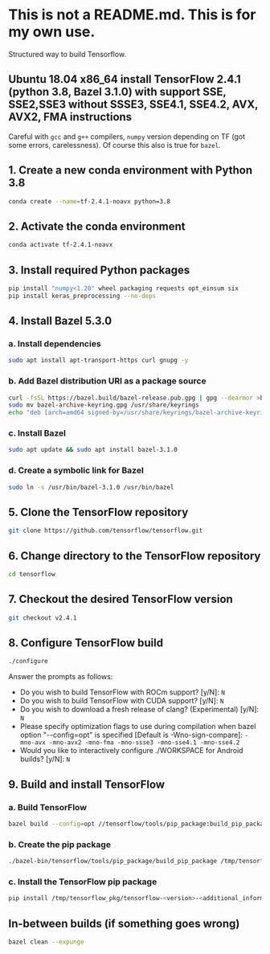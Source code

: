 # This is not a README.md. This is for my own use.
Structured way to build Tensorflow.

## Ubuntu 18.04 x86_64 install TensorFlow 2.4.1 (python 3.8, Bazel 3.1.0) with support SSE, SSE2,SSE3 without SSSE3, SSE4.1, SSE4.2, AVX, AVX2, FMA instructions

Careful with `gcc` and `g++` compilers, `numpy` version depending on TF (got some errors, carelessness). Of course this also is true for `bazel`.

## 1. Create a new conda environment with Python 3.8
```bash
conda create --name=tf-2.4.1-noavx python=3.8
```

## 2. Activate the conda environment
```bash
conda activate tf-2.4.1-noavx
```

## 3. Install required Python packages
```bash
pip install "numpy<1.20" wheel packaging requests opt_einsum six
pip install keras_preprocessing --no-deps
```

## 4. Install Bazel 5.3.0
### a. Install dependencies
```bash
sudo apt install apt-transport-https curl gnupg -y
```

### b. Add Bazel distribution URI as a package source
```bash
curl -fsSL https://bazel.build/bazel-release.pub.gpg | gpg --dearmor >bazel-archive-keyring.gpg
sudo mv bazel-archive-keyring.gpg /usr/share/keyrings
echo "deb [arch=amd64 signed-by=/usr/share/keyrings/bazel-archive-keyring.gpg] https://storage.googleapis.com/bazel-apt stable jdk1.8" | sudo tee /etc/apt/sources.list.d/bazel.list
```

### c. Install Bazel
```bash
sudo apt update && sudo apt install bazel-3.1.0
```

### d. Create a symbolic link for Bazel
```bash
sudo ln -s /usr/bin/bazel-3.1.0 /usr/bin/bazel
```

## 5. Clone the TensorFlow repository
```bash
git clone https://github.com/tensorflow/tensorflow.git
```
## 6. Change directory to the TensorFlow repository
```bash
cd tensorflow
```

## 7. Checkout the desired TensorFlow version
```bash
git checkout v2.4.1
```

## 8. Configure TensorFlow build
```bash
./configure
```

Answer the prompts as follows:
- Do you wish to build TensorFlow with ROCm support? [y/N]: `N`
- Do you wish to build TensorFlow with CUDA support? [y/N]: `N`
- Do you wish to download a fresh release of clang? (Experimental) [y/N]: `N`
- Please specify optimization flags to use during compilation when bazel option "--config=opt" is specified [Default is -Wno-sign-compare]: `-mno-avx -mno-avx2 -mno-fma -mno-ssse3 -mno-sse4.1 -mno-sse4.2`
- Would you like to interactively configure ./WORKSPACE for Android builds? [y/N]: `N`

## 9. Build and install TensorFlow
### a. Build TensorFlow
```bash
bazel build --config=opt //tensorflow/tools/pip_package:build_pip_package
```

### b. Create the pip package
```bash
./bazel-bin/tensorflow/tools/pip_package/build_pip_package /tmp/tensorflow_pkg
```

### c. Install the TensorFlow pip package
```bash
pip install /tmp/tensorflow_pkg/tensorflow-<version>-<additional_information>.whl
```

## In-between builds (if something goes wrong)
```bash
bazel clean --expunge
```
